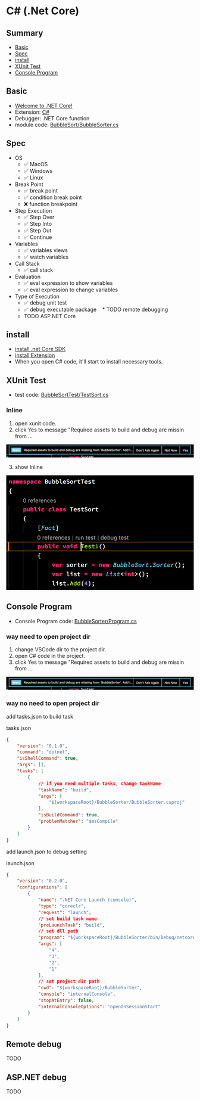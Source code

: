 <!-- vim: ts=2 sw=2 expandtab
-->
# C# (.Net Core)

## Summary

* [Basic](#Basic)
* [Spec](#Spec)
* [install](#install)
* [XUnit Test](#XUnit-Test)
* [Console Program](#Console-Program)

## Basic

* [Welcome to .NET Core!](https://dotnet.github.io/)
* Extension: [C#](https://marketplace.visualstudio.com/items?itemName=ms-vscode.csharp)
* Debugger: .NET Core function
* module code: [BubbleSort/BubbleSorter.cs](https://github.com/74th/vscode-debug-specs/blob/master/csharp/BubbleSort/BubbleSorter.cs)

## Spec

* OS
  * ✅ MacOS
  * ✅ Windows
  
  * ✅ Linux
* Break Point
    * ✅ break point
    * ✅ condition break point
    * ❌ function breakpoint
* Step Execution
    * ✅ Step Over
    * ✅ Step Into
    * ✅ Step Out
    * ✅ Continue
* Variables
    * ✅ variables views
    * ✅ watch variables
* Call Stack
    * ✅ call stack
* Evaluation
    * ✅ eval expression to show variables
    * ✅ eval expression to change variables
* Type of Execution
    * ✅ debug unit test
    * ✅ debug executable package
    * TODO remote debugging
    * TODO ASP.NET Core

## install

* [install .net Core SDK](https://www.microsoft.com/net/core)
* [install Extension](https://marketplace.visualstudio.com/items?itemName=ms-vscode.csharp)
* When you open C# code, it'll start to install necessary tools.

## XUnit Test

* test code: [BubbleSortTest/TestSort.cs](https://github.com/74th/vscode-debug-specs/blob/master/csharp/BubbleSortTest/TestSort.cs)

### Inline

1. open xunit code.
2. click Yes to message "Required assets to build and debug are missin from ...

![startup](startup.png)

3. show Inline

![XUnit](xunit.png)

## Console Program

* Console Program code: [BubbleSorter/Program.cs](https://github.com/74th/vscode-debug-specs/blob/master/csharp/BubbleSorter/Program.cs)

### way need to open project dir

1. change VSCode dir to the project dir.
2. open C# code in the project.
3. click Yes to message "Required assets to build and debug are missin from ...

![startup](startup.png)

### way no need to open project dir

add tasks.json to build task

tasks.json
```json
{
    "version": "0.1.0",
    "command": "dotnet",
    "isShellCommand": true,
    "args": [],
    "tasks": [
        {
            // if you need multiple tasks, change taskName
            "taskName": "build",
            "args": [
                "${workspaceRoot}/BubbleSorter/BubbleSorter.csproj"
            ],
            "isBuildCommand": true,
            "problemMatcher": "$msCompile"
        }
    ]
}
```

add launch.json to debug setting

launch.json
```json
{
    "version": "0.2.0",
    "configurations": [
        {
            "name": ".NET Core Launch (console)",
            "type": "coreclr",
            "request": "launch",
            // set build task name
            "preLaunchTask": "build",
            // set dll path
            "program": "${workspaceRoot}/BubbleSorter/bin/Debug/netcoreapp2.0/BubbleSorter.dll",
            "args": [
                "4",
                "3",
                "2",
                "1"
            ],
            // set project dir path
            "cwd": "${workspaceRoot}/BubbleSorter",
            "console": "internalConsole",
            "stopAtEntry": false,
            "internalConsoleOptions": "openOnSessionStart"
        }
    ]
}
```

## Remote debug

TODO

## ASP.NET debug

TODO
